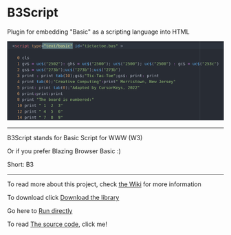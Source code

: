 # B3Script

Plugin for embedding "Basic" as a scripting language into HTML

![](img/feature1.png)

---

B3Script stands for Basic Script for WWW (W3) 

Or if you prefer Blazing Browser Basic :)

Short: B3

---



To read more about this project, check [the Wiki](https://github.com/JoystickAndCursorKeys/B3Script/wiki) for more information

To download click [Download the library](https://github.com/JoystickAndCursorKeys/B3Script/wiki/Download)

Go here to [Run directly](https://joystickandcursorkeys.github.io/B3Script/online/example.html)

To read [The source code](https://github.com/JoystickAndCursorKeys/B3ScriptSource), click me!
